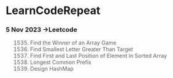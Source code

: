 # LearnCodeRepeat


###  5 Nov 2023 ->Leetcode
>  1535. Find the Winner of an Array Game
>  744. Find Smallest Letter Greater Than Target
>  34. Find First and Last Position of Element in Sorted Array
>  14. Longest Common Prefix
>  706. Design HashMap

